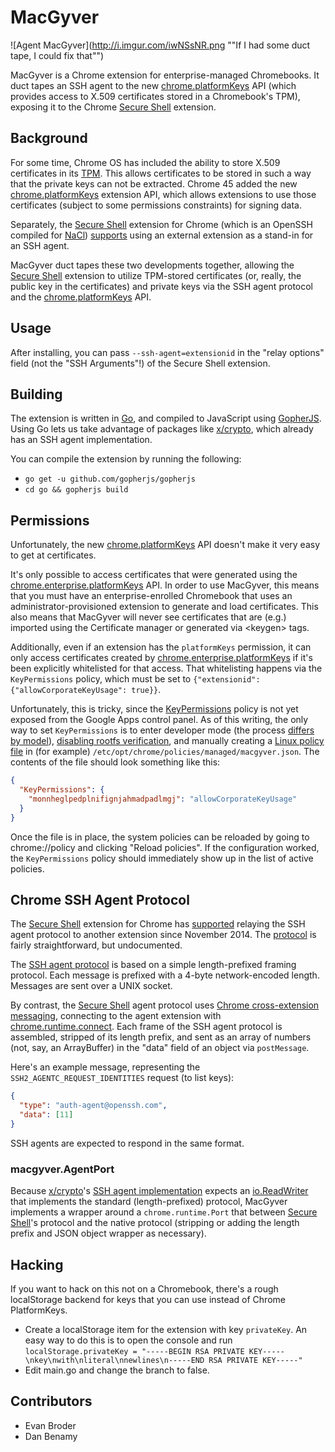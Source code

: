 # MacGyver

![Agent MacGyver](http://i.imgur.com/iwNSsNR.png ""If I had some duct tape, I could fix that"")

MacGyver is a Chrome extension for enterprise-managed Chromebooks. It
duct tapes an SSH agent to the new [chrome.platformKeys][] API
(which provides access to X.509 certificates stored in a Chromebook's
TPM), exposing it to the Chrome [Secure Shell][] extension.

## Background

For some time, Chrome OS has included the ability to store X.509
certificates in its [TPM][]. This allows certificates to be stored in
such a way that the private keys can not be extracted. Chrome 45 added
the new [chrome.platformKeys][] extension API, which allows extensions
to use those certificates (subject to some permissions constraints)
for signing data.

Separately, the [Secure Shell][] extension for Chrome (which is an
OpenSSH compiled for [NaCl][]) [supports][chromium-hterm ssh-agent]
using an external extension as a stand-in for an SSH agent.

MacGyver duct tapes these two developments together, allowing the
[Secure Shell][] extension to utilize TPM-stored certificates (or,
really, the public key in the certificates) and private keys via the
SSH agent protocol and the [chrome.platformKeys][] API.

## Usage

After installing, you can pass `--ssh-agent=extensionid` in the "relay
options" field (not the "SSH Arguments"!) of the Secure Shell
extension.

## Building

The extension is written in [Go][], and compiled to JavaScript using
[GopherJS][]. Using Go lets us take advantage of packages like
[x/crypto][], which already has an SSH agent implementation.

You can compile the extension by running the following:

 * `go get -u github.com/gopherjs/gopherjs`
 * `cd go && gopherjs build`

## Permissions

Unfortunately, the new [chrome.platformKeys][] API doesn't make it
very easy to get at certificates.

It's only possible to access certificates that were generated using
the [chrome.enterprise.platformKeys][] API. In order to use MacGyver,
this means that you must have an enterprise-enrolled Chromebook that
uses an administrator-provisioned extension to generate and load
certificates. This also means that MacGyver will never see
certificates that are (e.g.) imported using the Certificate manager or
generated via &lt;keygen&gt; tags.

Additionally, even if an extension has the `platformKeys` permission,
it can only access certificates created by
[chrome.enterprise.platformKeys][] if it's been explicitly whitelisted
for that access. That whitelisting happens via the `KeyPermissions`
policy, which must be set to `{"extensionid":
{"allowCorporateKeyUsage": true}}`.

Unfortunately, this is tricky, since the [KeyPermissions][] policy is
not yet exposed from the Google Apps control panel. As of this
writing, the only way to set `KeyPermissions` is to enter developer
mode (the process [differs by model][Chromebook developer mode]),
[disabling rootfs verification][Chromebook rootfs], and manually
creating a [Linux policy file][] in (for example)
`/etc/opt/chrome/policies/managed/macgyver.json`. The contents of the
file should look something like this:

```json
{
  "KeyPermissions": {
    "monnheglpedplnifignjahmadpadlmgj": "allowCorporateKeyUsage"
  }
}
```

Once the file is in place, the system policies can be reloaded by
going to chrome://policy and clicking "Reload policies". If the
configuration worked, the `KeyPermissions` policy should immediately
show up in the list of active policies.

## Chrome SSH Agent Protocol

The [Secure Shell][] extension for Chrome has
[supported][chromium-hterm ssh-agent] relaying the SSH agent protocol
to another extension since November 2014. The [protocol][nassh agent]
is fairly straightforward, but undocumented.

The [SSH agent protocol][ssh-agent] is based on a simple
length-prefixed framing protocol. Each message is prefixed with a
4-byte network-encoded length. Messages are sent over a UNIX socket.

By contrast, the [Secure Shell][] agent protocol uses [Chrome
cross-extension messaging][Cross-extension messaging], connecting to
the agent extension with [chrome.runtime.connect][]. Each frame of the
SSH agent protocol is assembled, stripped of its length prefix, and
sent as an array of numbers (not, say, an ArrayBuffer) in the "data"
field of an object via `postMessage`.

Here's an example message, representing the
`SSH2_AGENTC_REQUEST_IDENTITIES` request (to list keys):

```json
{
  "type": "auth-agent@openssh.com",
  "data": [11]
}
```

SSH agents are expected to respond in the same format.

### macgyver.AgentPort

Because [x/crypto][]'s [SSH agent
implementation][x/crypto/ssh/agent.ServeAgent] expects an
[io.ReadWriter][] that implements the standard (length-prefixed)
protocol, MacGyver implements a wrapper around a `chrome.runtime.Port`
that between [Secure Shell][]'s protocol and the native protocol
(stripping or adding the length prefix and JSON object wrapper as
necessary).

## Hacking

If you want to hack on this not on a Chromebook, there's a rough localStorage
backend for keys that you can use instead of Chrome PlatformKeys.

 * Create a localStorage item for the extension with key `privateKey`. An easy way to do this is to open the console and run `localStorage.privateKey = "-----BEGIN RSA PRIVATE KEY-----\nkey\nwith\nliteral\nnewlines\n-----END RSA PRIVATE KEY-----"`
 * Edit main.go and change the branch to false.

## Contributors

* Evan Broder
* Dan Benamy

[Chromebook developer mode]: https://www.chromium.org/chromium-os/developer-information-for-chrome-os-devices
[Chromebook rootfs]: https://www.chromium.org/chromium-os/poking-around-your-chrome-os-device#TOC-Making-changes-to-the-filesystem
[Cross-extension messaging]: https://developer.chrome.com/extensions/messaging#external
[Go]: http://golang.org/
[Gopherjs]: http://www.gopherjs.org/
[KeyPermissions]: https://www.chromium.org/administrators/policy-list-3#KeyPermissions
[Linux policy file]: https://www.chromium.org/administrators/linux-quick-start
[NaCl]: https://en.wikipedia.org/wiki/Google_Native_Client
[Secure Shell]: https://chrome.google.com/webstore/detail/secure-shell/pnhechapfaindjhompbnflcldabbghjo?hl=en
[TPM]: https://en.wikipedia.org/wiki/Trusted_Platform_Module
[chrome.enterprise.platformKeys]: https://developer.chrome.com/extensions/enterprise_platformKeys
[chrome.platformKeys]: https://developer.chrome.com/extensions/platformKeys
[chrome.runtime.connect]: https://developer.chrome.com/extensions/runtime#method-connect
[chromium-hterm ssh-agent]: https://groups.google.com/a/chromium.org/d/msg/chromium-hterm/iq-AuvRJsYw/QVJdCw2wSM0J
[io.ReadWriter]: https://godoc.org/io#ReadWriter
[nassh agent]: https://github.com/libapps/libapps-mirror/blob/master/nassh/js/nassh_stream_sshagent_relay.js
[ssh-agent]: http://cvsweb.openbsd.org/cgi-bin/cvsweb/src/usr.bin/ssh/PROTOCOL.agent?rev=HEAD
[x/crypto/ssh/agent.ServeAgent]: https://godoc.org/golang.org/x/crypto/ssh/agent#ServeAgent
[x/crypto]: https://godoc.org/golang.org/x/crypto
